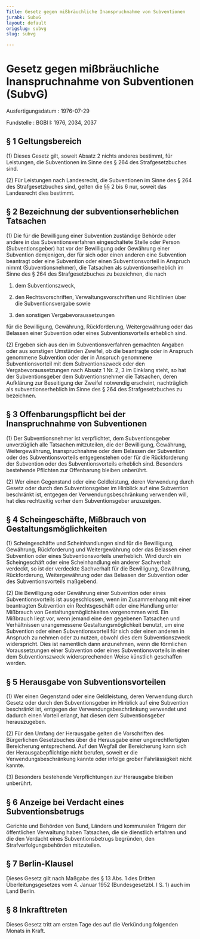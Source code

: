 ```yaml
---
Title: Gesetz gegen mißbräuchliche Inanspruchnahme von Subventionen
jurabk: SubvG
layout: default
origslug: subvg
slug: subvg

---
```


# Gesetz gegen mißbräuchliche Inanspruchnahme von Subventionen (SubvG)

Ausfertigungsdatum
:   1976-07-29

Fundstelle
:   BGBl I: 1976, 2034, 2037



## § 1 Geltungsbereich

(1) Dieses Gesetz gilt, soweit Absatz 2 nichts anderes bestimmt, für
Leistungen, die Subventionen im Sinne des § 264 des Strafgesetzbuches
sind.

(2) Für Leistungen nach Landesrecht, die Subventionen im Sinne des §
264 des Strafgesetzbuches sind, gelten die §§ 2 bis 6 nur, soweit das
Landesrecht dies bestimmt.


## § 2 Bezeichnung der subventionserheblichen Tatsachen

(1) Die für die Bewilligung einer Subvention zuständige Behörde oder
andere in das Subventionsverfahren eingeschaltete Stelle oder Person
(Subventionsgeber) hat vor der Bewilligung oder Gewährung einer
Subvention demjenigen, der für sich oder einen anderen eine Subvention
beantragt oder eine Subvention oder einen Subventionsvorteil in
Anspruch nimmt (Subventionsnehmer), die Tatsachen als
subventionserheblich im Sinne des § 264 des Strafgesetzbuches zu
bezeichnen, die nach

1.  dem Subventionszweck,


2.  den Rechtsvorschriften, Verwaltungsvorschriften und Richtlinien über
    die Subventionsvergabe sowie


3.  den sonstigen Vergabevoraussetzungen



für die Bewilligung, Gewährung, Rückforderung, Weitergewährung oder
das Belassen einer Subvention oder eines Subventionsvorteils erheblich
sind.

(2) Ergeben sich aus den im Subventionsverfahren gemachten Angaben
oder aus sonstigen Umständen Zweifel, ob die beantragte oder in
Anspruch genommene Subvention oder der in Anspruch genommene
Subventionsvorteil mit dem Subventionszweck oder den
Vergabevoraussetzungen nach Absatz 1 Nr. 2, 3 im Einklang steht, so
hat der Subventionsgeber dem Subventionsnehmer die Tatsachen, deren
Aufklärung zur Beseitigung der Zweifel notwendig erscheint,
nachträglich als subventionserheblich im Sinne des § 264 des
Strafgesetzbuches zu bezeichnen.


## § 3 Offenbarungspflicht bei der Inanspruchnahme von Subventionen

(1) Der Subventionsnehmer ist verpflichtet, dem Subventionsgeber
unverzüglich alle Tatsachen mitzuteilen, die der Bewilligung,
Gewährung, Weitergewährung, Inanspruchnahme oder dem Belassen der
Subvention oder des Subventionsvorteils entgegenstehen oder für die
Rückforderung der Subvention oder des Subventionsvorteils erheblich
sind. Besonders bestehende Pflichten zur Offenbarung bleiben
unberührt.

(2) Wer einen Gegenstand oder eine Geldleistung, deren Verwendung
durch Gesetz oder durch den Subventionsgeber im Hinblick auf eine
Subvention beschränkt ist, entgegen der Verwendungsbeschränkung
verwenden will, hat dies rechtzeitig vorher dem Subventionsgeber
anzuzeigen.


## § 4 Scheingeschäfte, Mißbrauch von Gestaltungsmöglichkeiten

(1) Scheingeschäfte und Scheinhandlungen sind für die Bewilligung,
Gewährung, Rückforderung und Weitergewährung oder das Belassen einer
Subvention oder eines Subventionsvorteils unerheblich. Wird durch ein
Scheingeschäft oder eine Scheinhandlung ein anderer Sachverhalt
verdeckt, so ist der verdeckte Sachverhalt für die Bewilligung,
Gewährung, Rückforderung, Weitergewährung oder das Belassen der
Subvention oder des Subventionsvorteils maßgebend.

(2) Die Bewilligung oder Gewährung einer Subvention oder eines
Subventionsvorteils ist ausgeschlossen, wenn im Zusammenhang mit einer
beantragten Subvention ein Rechtsgeschäft oder eine Handlung unter
Mißbrauch von Gestaltungsmöglichkeiten vorgenommen wird. Ein Mißbrauch
liegt vor, wenn jemand eine den gegebenen Tatsachen und Verhältnissen
unangemessene Gestaltungsmöglichkeit benutzt, um eine Subvention oder
einen Subventionsvorteil für sich oder einen anderen in Anspruch zu
nehmen oder zu nutzen, obwohl dies dem Subventionszweck widerspricht.
Dies ist namentlich dann anzunehmen, wenn die förmlichen
Voraussetzungen einer Subvention oder eines Subventionsvorteils in
einer dem Subventionszweck widersprechenden Weise künstlich geschaffen
werden.


## § 5 Herausgabe von Subventionsvorteilen

(1) Wer einen Gegenstand oder eine Geldleistung, deren Verwendung
durch Gesetz oder durch den Subventionsgeber im Hinblick auf eine
Subvention beschränkt ist, entgegen der Verwendungsbeschränkung
verwendet und dadurch einen Vorteil erlangt, hat diesen dem
Subventionsgeber herauszugeben.

(2) Für den Umfang der Herausgabe gelten die Vorschriften des
Bürgerlichen Gesetzbuches über die Herausgabe einer ungerechtfertigten
Bereicherung entsprechend. Auf den Wegfall der Bereicherung kann sich
der Herausgabepflichtige nicht berufen, soweit er die
Verwendungsbeschränkung kannte oder infolge grober Fahrlässigkeit
nicht kannte.

(3) Besonders bestehende Verpflichtungen zur Herausgabe bleiben
unberührt.


## § 6 Anzeige bei Verdacht eines Subventionsbetrugs

Gerichte und Behörden von Bund, Ländern und kommunalen Trägern der
öffentlichen Verwaltung haben Tatsachen, die sie dienstlich erfahren
und die den Verdacht eines Subventionsbetrugs begründen, den
Strafverfolgungsbehörden mitzuteilen.


## § 7 Berlin-Klausel

Dieses Gesetz gilt nach Maßgabe des § 13 Abs. 1 des Dritten
Überleitungsgesetzes vom 4. Januar 1952 (Bundesgesetzbl. I S. 1) auch
im Land Berlin.


## § 8 Inkrafttreten

Dieses Gesetz tritt am ersten Tage des auf die Verkündung folgenden
Monats in Kraft.

